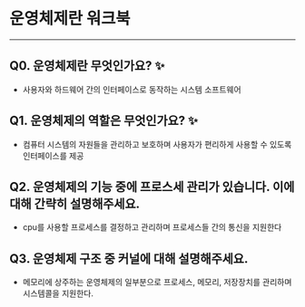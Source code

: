 # 운영체제란 워크북

--------

## Q0. 운영체제란 무엇인가요? ✨  
* 사용자와 하드웨어 간의 인터페이스로 동작하는 시스템 소프트웨어

## Q1. 운영체제의 역할은 무엇인가요? ✨  
* 컴퓨터 시스템의 자원들을 관리하고 보호하며 사용자가 편리하게 사용할 수 있도록 인터페이스를 제공

## Q2. 운영체제의 기능 중에 프로스세 관리가 있습니다. 이에 대해 간략히 설명해주세요.  
* cpu를 사용할 프로세스를 결정하고 관리하며 프로세스들 간의 통신을 지원한다

## Q3. 운영체제 구조 중 커널에 대해 설명해주세요.   
* 메모리에 상주하는 운영체제의 일부분으로 프로세스, 메모리, 저장장치를 관리하며 시스템콜을 지원한다.
